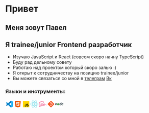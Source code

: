 

# Привет
## Меня зовут Павел
## Я trainee/junior Frontend разработчик 

- Изучаю JavaScript и React (совсем скоро начну TypeScript)
- Буду рад дельному совету 
- Работаю над проектом который скоро залью :)
- Я открыт к сотрудничеству на позицию trainee/junior
- Вы можете связаться со мной в [телеграм](https://t.me/PL_frontend) [Вк](https://vk.com/lykoffp)


### Языки и инструменты:

<img align="left" alt="Visual Studio Code" width="26px" src="./src/img/icons8-visual-studio-code-2019-48.png">
<img align="left" alt="HTML" width="26px" src="./src/img/icons8-html-5-48.png">
<img align="left" alt="JavaScript" width="26px" src="./src/img/icons8-javascript-48.png">
<img align="left" alt="React" width="26px" src="./src/img/icons8-react-native-48.png">
<img align="left" alt="SASS" width="26px" src="./src/img/icons8-sass-48.png">
<img align="left" alt="Git" width="26px" src="./src/img/icons8-git-48.png">
<img align="left" alt="Nodejs" width="26px" src="./src/img/icons8-nodejs-48.png">